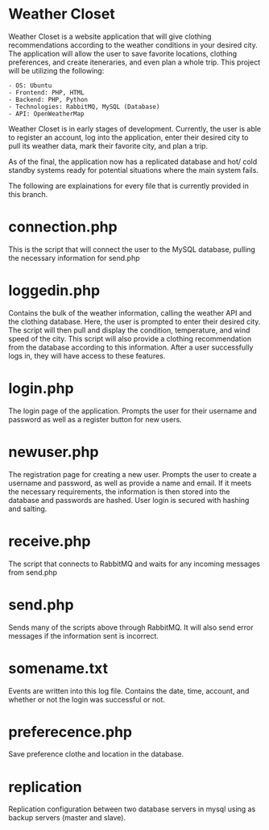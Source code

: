 # Weather Closet
Weather Closet is a website application that will give clothing recommendations according to the weather conditions in your desired city. The application will allow the user to save favorite locations, clothing preferences, and create iteneraries, and even plan a whole trip. This project will be utilizing the following:
	
	- OS: Ubuntu
	- Frontend: PHP, HTML
	- Backend: PHP, Python 
	- Technologies: RabbitMQ, MySQL (Database)
	- API: OpenWeatherMap
	
Weather Closet is in early stages of development. Currently, the user is able to register an account, log into the application, enter their desired city to pull its weather data, mark their favorite city, and plan a trip.

As of the final, the application now has a replicated database and hot/ cold standby systems ready for potential situations where the main system fails. 

The following are explainations for every file that is currently provided in this branch.

# connection.php
This is the script that will connect the user to the MySQL database, pulling the necessary information for send.php

# loggedin.php
Contains the bulk of the weather information, calling the weather API and the clothing database. Here, the user is prompted to enter their desired city. The script will then pull and display the condition, temperature, and wind speed of the city. This script will also provide a clothing recommendation from the database according to this information. After a user successfully logs in, they will have access to these features.

# login.php
The login page of the application. Prompts the user for their username and password as well as a register button for new users. 

# newuser.php
The registration page for creating a new user. Prompts the user to create a username and password, as well as provide a name and email. If it meets the necessary requirements, the information is then stored into the database and passwords are hashed. User login is secured with hashing and salting. 

# receive.php
The script that connects to RabbitMQ and waits for any incoming messages from send.php

# send.php
Sends many of the scripts above through RabbitMQ. It will also send error messages if the information sent is incorrect.

# somename.txt
Events are written into this log file. Contains the date, time, account, and whether or not the login was successful or not.

# preferecence.php
Save preference clothe and location in the database.

# replication 
Replication configuration between two database servers in mysql using as backup servers (master and slave).
